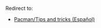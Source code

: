 Redirect to:

*   [Pacman/Tips and tricks (Español)](/index.php/Pacman/Tips_and_tricks_(Espa%C3%B1ol) "Pacman/Tips and tricks (Español)")